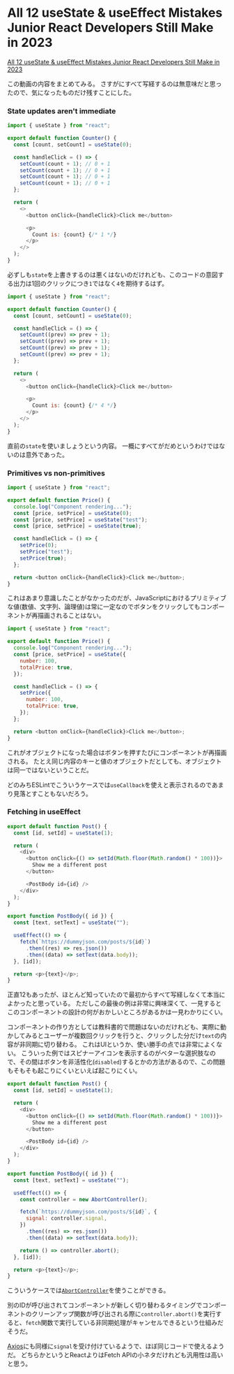 # All 12 useState & useEffect Mistakes Junior React Developers Still Make in 2023

[All 12 useState & useEffect Mistakes Junior React Developers Still Make in 2023](https://www.youtube.com/watch?v=-yIsQPp31L0)

この動画の内容をまとめてみる。
さすがにすべて写経するのは無意味だと思ったので、気になったものだけ残すことにした。

### State updates aren't immediate

```javascript title="BAD"
import { useState } from "react";

export default function Counter() {
  const [count, setCount] = useState(0);

  const handleClick = () => {
    setCount(count + 1); // 0 + 1
    setCount(count + 1); // 0 + 1
    setCount(count + 1); // 0 + 1
    setCount(count + 1); // 0 + 1
  };

  return (
    <>
      <button onClick={handleClick}>Click me</button>

      <p>
        Count is: {count} {/* 1 */}
      </p>
    </>
  );
}
```

必ずしも`state`を上書きするのは悪くはないのだけれども、このコードの意図する出力は1回のクリックにつき`1`ではなく`4`を期待するはず。

```javascript title="GOOD"
import { useState } from "react";

export default function Counter() {
  const [count, setCount] = useState(0);

  const handleClick = () => {
    setCount((prev) => prev + 1);
    setCount((prev) => prev + 1);
    setCount((prev) => prev + 1);
    setCount((prev) => prev + 1);
  };

  return (
    <>
      <button onClick={handleClick}>Click me</button>

      <p>
        Count is: {count} {/* 4 */}
      </p>
    </>
  );
}
```

直前の`state`を使いましょうという内容。
一概にすべてがだめというわけではないのは意外であった。

### Primitives vs non-primitives

```javascript title="primitives"
import { useState } from "react";

export default function Price() {
  console.log("Component rendering...");
  const [price, setPrice] = useState(0);
  const [price, setPrice] = useState("test");
  const [price, setPrice] = useState(true);

  const handleClick = () => {
    setPrice(0);
    setPrice("test");
    setPrice(true);
  };

  return <button onClick={handleClick}>Click me</button>;
}
```

これはあまり意識したことがなかったのだが、JavaScriptにおけるプリミティブな値(数値、文字列、論理値)は常に一定なのでボタンをクリックしてもコンポーネントが再描画されることはない。

```javascript title="non-primitives"
import { useState } from "react";

export default function Price() {
  console.log("Component rendering...");
  const [price, setPrice] = useState({
    number: 100,
    totalPrice: true,
  });

  const handleClick = () => {
    setPrice({
      number: 100,
      totalPrice: true,
    });
  };

  return <button onClick={handleClick}>Click me</button>;
}
```

これがオブジェクトになった場合はボタンを押すたびにコンポーネントが再描画される。
たとえ同じ内容のキーと値のオブジェクトだとしても、オブジェクトは同一ではないということだ。

どのみちESLintでこういうケースでは`useCallback`を使えと表示されるのであまり見落とすこともないだろう。

### Fetching in useEffect

```javascript title="BAD"
export default function Post() {
  const [id, setId] = useState(1);

  return (
    <div>
      <button onClick={() => setId(Math.floor(Math.random() * 100))}>
        Show me a different post
      </button>

      <PostBody id={id} />
    </div>
  );
}

export function PostBody({ id }) {
  const [text, setText] = useState("");

  useEffect(() => {
    fetch(`https://dummyjson.com/posts/${id}`)
      .then((res) => res.json())
      .then((data) => setText(data.body));
  }, [id]);

  return <p>{text}</p>;
}
```

正直12もあったが、ほとんど知っていたので最初からすべて写経しなくて本当によかったと思っている。
ただしこの最後の例は非常に興味深くて、一見するとこのコンポーネントの設計の何がおかしいところがあるかは一見わかりにくい。

コンポーネントの作り方としては教科書的で問題はないのだけれども、実際に動かしてみるとユーザーが複数回クリックを行うと、クリックした分だけ`text`の内容が非同期に切り替わる。
これはUIというか、使い勝手の点では非常によくない。
こういった例ではスピナーアイコンを表示するのがベターな選択肢なので、その間はボタンを非活性化(`disabled`)するとかの方法があるので、この問題もそもそも起こりにくいといえば起こりにくい。

```javascript title="GOOD"
export default function Post() {
  const [id, setId] = useState(1);

  return (
    <div>
      <button onClick={() => setId(Math.floor(Math.random() * 100))}>
        Show me a different post
      </button>

      <PostBody id={id} />
    </div>
  );
}

export function PostBody({ id }) {
  const [text, setText] = useState("");

  useEffect(() => {
    const controller = new AbortController();

    fetch(`https://dummyjson.com/posts/${id}`, {
      signal: controller.signal,
    })
      .then((res) => res.json())
      .then((data) => setText(data.body));

    return () => controller.abort();
  }, [id]);

  return <p>{text}</p>;
}
```

こういうケースでは[`AbortController`](https://developer.mozilla.org/en-US/docs/Web/API/AbortController)を使うことができる。

別のIDが呼び出されてコンポーネントが新しく切り替わるタイミングでコンポーネントのクリーンアップ関数が呼び出される際に`controller.abort()`を実行すると、`fetch`関数で実行している非同期処理がキャンセルできるという仕組みだそうだ。

[Axios](https://axios-http.com/docs/cancellation)にも同様に`signal`を受け付けているようで、ほぼ同じコードで使えるようだ。
どちらかというとReactよりはFetch APIの小ネタだけれども汎用性は高いと思う。
